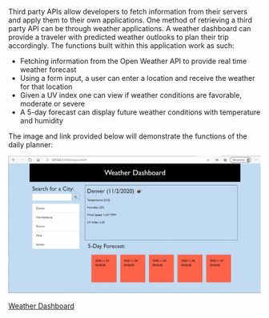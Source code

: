 Third party APIs allow developers to fetch information from their servers and apply them to their own applications. One method of retrieving a third party API can be through weather applications. A weather dashboard can provide a traveler with predicted weather outlooks to plan their trip accordingly. The functions built within this application work as such:

- Fetching information from the Open Weather API to provide real time weather forecast
- Using a form input, a user can enter a location and receive the weather for that location
- Given a UV index one can view if weather conditions are favorable, moderate or severe
- A 5-day forecast can display future weather conditions with temperature and humidity

The image and link provided below will demonstrate the functions of the daily planner:

![Preview](Assets/screenshot.jpg)

[Weather Dashboard](https://jkeopangna.github.io/weatherDashboard/ "Weather Dashboard")

